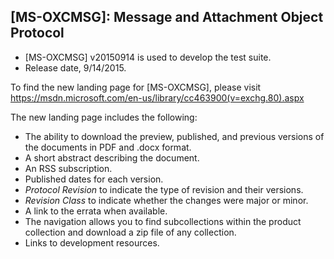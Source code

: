 ## [MS-OXCMSG]: Message and Attachment Object Protocol 
- [MS-OXCMSG] v20150914 is used to develop the test suite.
- Release date, 9/14/2015.

To find the new landing page for [MS-OXCMSG], please visit https://msdn.microsoft.com/en-us/library/cc463900(v=exchg.80).aspx

The new landing page includes the following:
- The ability to download the preview, published, and previous versions of the documents in PDF and .docx format.
- A short abstract describing the document.
- An RSS subscription.
- Published dates for each version.
- *Protocol Revision* to indicate the type of revision and their versions.
- *Revision Class* to indicate whether the changes were major or minor.
- A link to the errata when available.
- The navigation allows you to find subcollections within the product collection and download a zip file of any collection.
- Links to development resources.